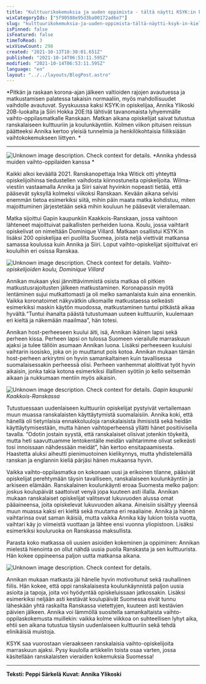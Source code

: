 ```yaml
---
title: "Kulttuurikokemuksia ja uuden oppimista - tältä näytti KSYK:in kielimatka Ranskaan"
wixCategoryIds: ["5f90588e95d3ba00172ad6e7"]
slug: "kulttuurikokemuksia-ja-uuden-oppimista-tältä-näytti-ksyk-in-kielimatka-ranskaan"
isPinned: false
isFeatured: false
timeToRead: 3
wixViewCount: 298
created: "2021-10-13T18:30:01.651Z"
published: "2021-10-14T06:53:11.595Z"
modified: "2021-10-14T06:53:11.595Z"
language: "en"
layout: "../../layouts/BlogPost.astro"
---
```


*Pitkän ja raskaan korona-ajan jälkeen valtioiden rajojen avautuessa ja matkustamisen palatessa takaisin normaaliin, myös mahdollisuudet vaihdolle avautuvat. Syyskuussa kaksi KSYK:in opiskelijaa, Annika Ylikoski 20B-luokalta ja Siiri Hokka 20E:ltä lähtivät tavanomaista lyhyemmälle vaihto-oppilasmatkalle Ranskaan. Matkan aikana opiskelijat saivat tutustua ranskalaiseen kulttuuriin ja koulunkäyntiin. Kolmen viikon pituisen reissun päätteeksi Annika kertoo yleisiä tunnelmia ja henkilökohtaisia fiiliksiään vaihtokokemukseen liittyen. *

---

![Unknown image description. Check context for details.](https://static.wixstatic.com/media/abd5f5_90283b9c907d40b9ab727e5cf430cac9~mv2.jpg) <!-- Original name: ranskan_vaihtarit_4_peppi.jpg -->
*Annika yhdessä muiden vaihto-oppilaiden kanssa *

Kaikki alkoi keväällä 2021. Ranskanopettaja Inka Witick otti yhteyttä opiskelijoihinsa tiedustellen vaihdosta kiinnostuneita opiskelijoita. Wilma-viestiin vastaamalla Annika ja Siiri saivat hyvinkin nopeasti tietää, että pääsevät syksyllä kolmeksi viikoksi Ranskaan. Kevään aikana selvisi enemmän tietoa esimerkiksi siitä, mihin päin maata matka kohdistuu, miten majoittuminen järjestetään sekä mihin kouluun he pääsevät vierailemaan.

Matka sijoittui Gapin kaupunkiin Kaakkois-Ranskaan, jossa vaihtoon lähteneet majoittuivat paikallisten perheiden luona. Koulu, jossa vaihtarit opiskelivat on nimeltään Dominique Villard. Matkaan osallistui KSYK:in lisäksi 200 opiskelijaa eri puolilta Suomea, joista neljä viettivät matkansa samassa koulussa kuin Annika ja Siiri. Loput vaihto-opiskelijat sijoittuivat eri kouluihin eri osissa Ranskaa.

![Unknown image description. Check context for details.](https://static.wixstatic.com/media/abd5f5_0ad16dedc7554323a6ca7dfc0c231f59~mv2.jpg) <!-- Original name: ranskan_vaihtarit_2_peppi.jpg -->
*Vaihto-opiskelijoiden koulu, Dominique Villard*

Annikan mukaan yksi jännittävimmistä osista matkaa oli pitkien matkustusrajoitusten jälkeen matkustaminen. Koronapassin myötä lentäminen sujui mutkattomasti ja oli melko samanlaista kuin aina ennenkin. Vaikka koronatoimet näkyvätkin ulkomaille matkustaessa selkeästi esimerkiksi maskin käytön muodossa, matkustaminen tuntui pitkästä aikaa hyvältä.“Tuntui ihanalta päästä tutustumaan uuteen kulttuuriin, kuulemaan eri kieltä ja näkemään maailmaa”, hän totesi. 

Annikan host-perheeseen kuului äiti, isä, Annikan ikäinen lapsi sekä perheen kissa. Perheen lapsi on tulossa Suomeen vierailulle marraskuun ajaksi ja tulee tällöin asumaan Annikan luona. Lisäksi perheeseen kuuluisi vaihtarin isosisko, joka on jo muuttanut pois kotoa. Annikan mukaan tämän host-perheen arkirytmi on hyvin samankaltainen kuin tavallisessa suomalaisessakin perheessä olisi. Perheen vanhemmat aloittivat työt hyvin aikaisin, jonka takia kotona esimerkiksi illallinen syötiin jo kello seitsemän aikaan ja nukkumaan mentiin myös aikaisin.

![Unknown image description. Check context for details.](https://static.wixstatic.com/media/abd5f5_e37e4000ae22474c9d04a77cf6e57961~mv2.jpg) <!-- Original name: ranskan_vaihtarit_3_peppi.jpg -->
*Gapin kaupunki Kaakkois-Ranskassa*

Tutustuessaan uudenlaiseen kulttuuriin opiskelijat pystyivät vertailemaan muun muassa ranskalaisten käyttäytymistä suomalaisiin. Annika koki, että hänellä oli tietynlaisia ennakkoluuloja ranskalaisista ihmisistä sekä heidän käyttäytymisestään, mutta hänen vaihtoperheensä yllätti hänet positiivisella tavalla. “Odotin jostain syystä, että ranskalaiset olisivat jotenkin töykeitä, mutta heti saavuttuamme lentokentälle meidän vaihtarimme olivat selkeästi tosi innoissaan nähdessään meidät”, hän kertoo ensitapaamisesta. Haastetta aluksi aiheutti pienimuotoinen kielikynnys, mutta yhdistelemällä ranskan ja englannin kieliä pärjäsi hänen mukaansa hyvin.

Vaikka vaihto-oppilasmatka on kokonaan uusi ja erikoinen tilanne, pääsivät opiskelijat perehtymään täysin tavalliseen, ranskalaiseen koulunkäyntiin ja arkiseen elämään. Ranskalainen koulunkäynti eroaa Suomesta melko paljon: joskus koulupäivät saattoivat venyä jopa kuuteen asti illalla. Annikan mukaan ranskalaiset opiskelijat valitsevat lukuvuoden alussa omat pääaineensa, joita opiskelevat lukuvuoden aikana. Aineisiin sisältyy yleensä muun muassa kaksi eri kieltä sekä muutama eri reaaliaine. Annika ja hänen vaihtarinsa ovat saman ikäisiä, mutta vaikka Annika käy lukion toista vuotta, vaihtari käy jo viimeistä vuottaan ja lähtee ensi vuonna yliopistoon. Lisäksi esimerkiksi kouluruoka on Ranskassa maksullista. 

Parasta koko matkassa oli uusien asioiden kokeminen ja oppiminen: Annikan mielestä hienointa on ollut nähdä uusia puolia Ranskasta ja sen kulttuurista. Hän kokee oppineensa paljon uutta matkansa aikana. 

![Unknown image description. Check context for details.](https://static.wixstatic.com/media/abd5f5_43cec106f2724b539e9295f5364aa434~mv2.jpg) <!-- Original name: ranskan_vaihtarit_1_peppi.jpg -->

Annikan mukaan matkasta jäi hänelle hyvin motivoitunut sekä rauhallinen fiilis. Hän kokee, että oppi ranskalaisesta koulunkäynnistä paljon uusia asioita ja tapoja, joita voi hyödyntää opiskeluissaan jatkossakin. Lisäksi esimerkiksi neljään asti kestävät koulupäivät Suomessa eivät tunnu läheskään yhtä raskailta Ranskassa vietettyjen, kuuteen asti kestävien päivien jälkeen. Annika voi lämmöllä suositella samankaltaista vaihto-oppilaskokemusta muillekin: vaikka kolme viikkoa on suhteellisen lyhyt aika, ehtii sen aikana tutustua täysin uudenlaiseen kulttuuriin sekä tehdä elinikäisiä muistoja.

KSYK saa vuorostaan vieraakseen ranskalaisia vaihto-opiskelijoita marraskuun ajaksi. Pysy kuulolla artikkelin toista osaa varten, jossa käsitellään ranskalaisten vieraiden kokemuksia Suomessa!

---

**Teksti: Peppi Särkelä**
**Kuvat: Annika Ylikoski**

